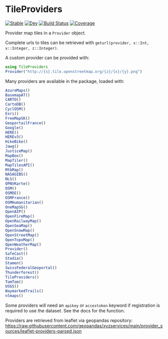 # TileProviders

[![Stable](https://img.shields.io/badge/docs-stable-blue.svg)](https://rafaqz.github.io/TileProviders.jl/stable/)
[![Dev](https://img.shields.io/badge/docs-dev-blue.svg)](https://rafaqz.github.io/TileProviders.jl/dev/)
[![Build Status](https://github.com/rafaqz/TileProviders.jl/actions/workflows/CI.yml/badge.svg?branch=main)](https://github.com/rafaqz/TileProviders.jl/actions/workflows/CI.yml?query=branch%3Amain)
[![Coverage](https://codecov.io/gh/rafaqz/TileProviders.jl/branch/main/graph/badge.svg)](https://codecov.io/gh/rafaqz/TileProviders.jl)

Provider map tiles in a `Provider` object.

Complete urls to tiles can be retrieved with `geturl(provider, x::Int, x::Integer, z::Integer)`.


A custom provider can be provided with:

```julia
using TileProviders
Provider("http://{s}.tile.openstreetmap.org/{z}/{x}/{y}.png")
```

Many providers are available in the package, loaded with:

```julia
AzureMaps()
BasemapAT()
CARTO()
CartoDB()
CyclOSM()
Esri()
FreeMapSK()
GeoportailFrance()
Google()
HERE()
HEREv3()
HikeBike()
Jawg()
JusticeMap()
MapBox()
MapTiler()
MapTilesAPI()
MtbMap()
NASAGIBS()
NLS()
OPNVKarte()
OSM()
OSMDE()
OSMFrance()
OSMHumanitarian()
OneMapSG()
OpenAIP()
OpenFireMap()
OpenRailwayMap()
OpenSeaMap()
OpenSnowMap()
OpenStreetMap()
OpenTopoMap()
OpenWeatherMap()
Provider()
SafeCast()
Stadia()
Stamen()
SwissFederalGeoportal()
Thunderforest()
TileProviders()
TomTom()
USGS()
WaymarkedTrails()
nlmaps()
```

Some providers will need an `apikey` or `accestoken` keyword if registration
is required to use the dataset. See the docs for the function.

Providers are retrieved from leaflet via geopandas repository:
https://raw.githubusercontent.com/geopandas/xyzservices/main/provider_sources/leaflet-providers-parsed.json
